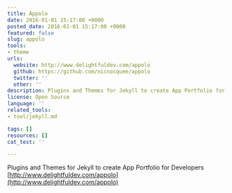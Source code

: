```yaml
---
title: Appolo
date: 2016-01-01 15:17:00 +0000
posted_date: 2016-01-01 15:17:00 +0000
featured: false
slug: appolo
tools:
- theme
urls:
  website: http://www.delightfuldev.com/appolo
  github: https://github.com/nicnocquee/appolo
  twitter: ''
  other: ''
description: Plugins and Themes for Jekyll to create App Portfolio for Developers
license: Open Source
language: ''
related_tools:
- tool/jekyll.md

tags: []
resources: []
cat_test: ''

---
```

Plugins and Themes for Jekyll to create App Portfolio for Developers [http://www.delightfuldev.com/appolo](http://www.delightfuldev.com/appolo)